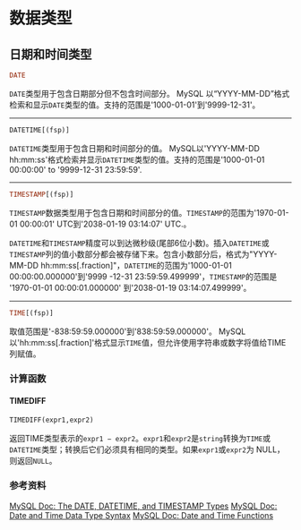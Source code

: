 # 数据类型
## 日期和时间类型

```sql
DATE
```

`DATE`类型用于包含日期部分但不包含时间部分。 MySQL 以“YYYY-MM-DD”格式检索和显示`DATE`类型的值。支持的范围是'1000-01-01'到'9999-12-31'。

---

```sql
DATETIME[(fsp)]
```
`DATETIME`类型用于包含日期和时间部分的值。 MySQL以'YYYY-MM-DD hh:mm:ss'格式检索并显示`DATETIME`类型的值。支持的范围是'1000-01-01 00:00:00' to '9999-12-31 23:59:59'.

---
```sql
TIMESTAMP[(fsp)]
```
`TIMESTAMP`数据类型用于包含日期和时间部分的值。`TIMESTAMP`的范围为'1970-01-01 00:00:01' UTC到'2038-01-19 03:14:07' UTC.。

`DATETIME`和`TIMESTAMP`精度可以到达微秒级(尾部6位小数)。插入`DATETIME`或 `TIMESTAMP`列的值小数部分都会被存储下来。包含小数部分后，格式为"YYYY-MM-DD hh:mm:ss[.fraction]"，`DATETIME`的范围为'1000-01-01 00:00:00.000000'到'9999 -12-31 23:59:59.499999'，`TIMESTAMP`的范围是 '1970-01-01 00:00:01.000000' 到'2038-01-19 03:14:07.499999'。

---

```sql
TIME[(fsp)]
```

取值范围是'-838:59:59.000000'到'838:59:59.000000'。 MySQL以'hh:mm:ss[.fraction]'格式显示`TIME`值，但允许使用字符串或数字将值给TIME列赋值。

### 计算函数

#### TIMEDIFF
```sql
TIMEDIFF(expr1,expr2)
```
返回TIME类型表示的`expr1 − expr2`。`expr1`和`expr2`是`string`转换为`TIME`或`DATETIME`类型；转换后它们必须具有相同的类型。如果`expr1`或`expr2`为 NULL，则返回`NULL`。

### 参考资料

[MySQL Doc: The DATE, DATETIME, and TIMESTAMP Types](https://dev.mysql.com/doc/refman/8.0/en/datetime.html)
[MySQL Doc: Date and Time Data Type Syntax](https://dev.mysql.com/doc/refman/8.0/en/date-and-time-type-syntax.html)
[MySQL Doc: Date and Time Functions](https://dev.mysql.com/doc/refman/8.0/en/date-and-time-functions.html#function_timediff)

